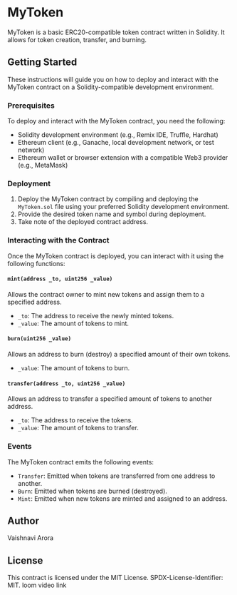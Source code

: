 # MyToken

MyToken is a basic ERC20-compatible token contract written in Solidity. It allows for token creation, transfer, and burning.

## Getting Started

These instructions will guide you on how to deploy and interact with the MyToken contract on a Solidity-compatible development environment.

### Prerequisites

To deploy and interact with the MyToken contract, you need the following:

- Solidity development environment (e.g., Remix IDE, Truffle, Hardhat)
- Ethereum client (e.g., Ganache, local development network, or test network)
- Ethereum wallet or browser extension with a compatible Web3 provider (e.g., MetaMask)

### Deployment

1. Deploy the MyToken contract by compiling and deploying the `MyToken.sol` file using your preferred Solidity development environment.
2. Provide the desired token name and symbol during deployment.
3. Take note of the deployed contract address.

### Interacting with the Contract

Once the MyToken contract is deployed, you can interact with it using the following functions:

#### `mint(address _to, uint256 _value)`

Allows the contract owner to mint new tokens and assign them to a specified address.

- `_to`: The address to receive the newly minted tokens.
- `_value`: The amount of tokens to mint.

#### `burn(uint256 _value)`

Allows an address to burn (destroy) a specified amount of their own tokens.

- `_value`: The amount of tokens to burn.

#### `transfer(address _to, uint256 _value)`

Allows an address to transfer a specified amount of tokens to another address.

- `_to`: The address to receive the tokens.
- `_value`: The amount of tokens to transfer.

### Events

The MyToken contract emits the following events:

- `Transfer`: Emitted when tokens are transferred from one address to another.
- `Burn`: Emitted when tokens are burned (destroyed).
- `Mint`: Emitted when new tokens are minted and assigned to an address.

## Author

Vaishnavi Arora

## License

This contract is licensed under the MIT License. SPDX-License-Identifier: MIT. loom video link
